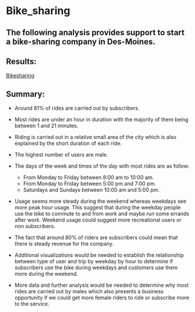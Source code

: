 # Bike_sharing

## The following analysis provides support to start a bike-sharing company in Des-Moines.

## Results: 
[Bikesharing](https://public.tableau.com/app/profile/dennis7823/viz/Bikesharing2_16593135416020/Story1?publish=yes )

## Summary: 
* Around 81% of  rides are carried out by subscribers. 
* Most rides are under an hour in duration with the majority of them being between 1 and 21 minutes.
* Riding is carried out in a relative small area of the city which is also explained by the short duration of each ride.
* The highest number of users are male.
* The days of the week and times of the day with most rides are as follow:
  - From Monday to Friday between 8:00 am to 10:00 am.
  - From Monday to Friday between 5:00 pm and 7:00 pm.
  - Saturdays and Sundays between 10:00 am and 5:00 pm.
* Usage seems more steady during the weekend whereas weekdays see more peak hour usage.
This suggest that during the weekday people use the bike to commute to and from work and maybe run some errands after work. Weekend usage could suggest more recreational users or non subscribers.
* The fact that around 80% of riders are subscribers could mean that there is steady revenue for the company.

* Additional visualizations would be needed to establish the relationship between type of user and trip by weekday by hour to determine if subscribers use the bike during weekdays and customers use them more during the weekend.
* More data and further analysis would be needed to determine why most rides are carried out by males which also presents a business opportunity if we could get more female riders to ride or subscribe more to the service.

